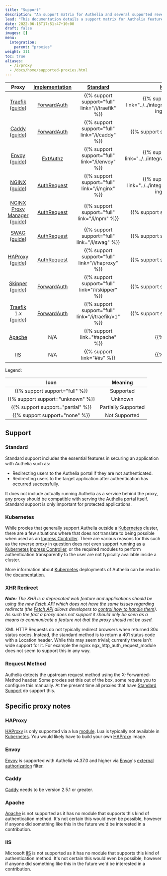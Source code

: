```yaml
---
title: "Support"
description: "An support matrix for Authelia and several supported reverse proxies"
lead: "This documentation details a support matrix for Authelia features and specific reverse proxies as well as several caveats etc."
date: 2022-06-15T17:51:47+10:00
draft: false
images: []
menu:
  integration:
    parent: "proxies"
weight: 311
toc: true
aliases:
  - /i/proxy
  - /docs/home/supported-proxies.html
---
```


|                  Proxy                  | [Implementation] |                [Standard](#standard)                |                               [Kubernetes](#kubernetes)                               |   [XHR Redirect](#xhr-redirect)   | [Request Method](#request-method) |
|:---------------------------------------:|:----------------:|:---------------------------------------------------:|:-------------------------------------------------------------------------------------:|:---------------------------------:|:---------------------------------:|
|     [Traefik] ([guide](/i/traefik))     |  [ForwardAuth]   |  {{% support support="full" link="/i/traefik" %}}   | {{% support support="full" link="../../integration/kubernetes/traefik-ingress.md" %}} |  {{% support support="full" %}}   |  {{% support support="full" %}}   |
|       [Caddy] ([guide](/i/caddy))       |  [ForwardAuth]   |   {{% support support="full" link="/i/caddy" %}}    |                           {{% support support="unknown" %}}                           |  {{% support support="full" %}}   |  {{% support support="full" %}}   |
|       [Envoy] ([guide](/i/envoy))       |    [ExtAuthz]    |   {{% support support="full" link="/i/envoy" %}}    |      {{% support support="full" link="../../integration/kubernetes/istio.md" %}}      | {{% support support="unknown" %}} |  {{% support support="full" %}}   |
|       [NGINX] ([guide](/i/nginx))       |  [AuthRequest]   |   {{% support support="full" link="/i/nginx" %}}    |  {{% support support="full" link="../../integration/kubernetes/nginx-ingress.md" %}}  |          {{% support %}}          |  {{% support support="full" %}}   |
| [NGINX Proxy Manager] ([guide](/i/npm)) |  [AuthRequest]   |    {{% support support="full" link="/i/npm" %}}     |                           {{% support support="unknown" %}}                           |          {{% support %}}          |  {{% support support="full" %}}   |
|        [SWAG] ([guide](/i/swag))        |  [AuthRequest]   |    {{% support support="full" link="/i/swag" %}}    |                           {{% support support="unknown" %}}                           |          {{% support %}}          |  {{% support support="full" %}}   |
|     [HAProxy] ([guide](/i/haproxy))     |  [AuthRequest]   |  {{% support support="full" link="/i/haproxy" %}}   |                           {{% support support="unknown" %}}                           | {{% support support="unknown" %}} |  {{% support support="full" %}}   |
|     [Skipper] ([guide](/i/skipper))     |  [ForwardAuth]   |  {{% support support="full" link="/i/skipper" %}}   |                           {{% support support="unknown" %}}                           | {{% support support="unknown" %}} | {{% support support="unknown" %}} |
| [Traefik] 1.x ([guide](/i/traefik/v1))  |  [ForwardAuth]   | {{% support support="full" link="/i/traefik/v1" %}} |                           {{% support support="unknown" %}}                           |  {{% support support="full" %}}   |  {{% support support="full" %}}   |
|                [Apache]                 |       N/A        |           {{% support link="#apache" %}}            |                                    {{% support %}}                                    |          {{% support %}}          |          {{% support %}}          |
|                  [IIS]                  |       N/A        |             {{% support link="#iis" %}}             |                                    {{% support %}}                                    |          {{% support %}}          |          {{% support %}}          |

[ForwardAuth]: ../../reference/guides/proxy-authorization.md#forwardauth
[AuthRequest]: ../../reference/guides/proxy-authorization.md#authrequest
[ExtAuthz]: ../../reference/guides/proxy-authorization.md#extauthz
[Implementation]: ../../reference/guides/proxy-authorization.md#implementations

Legend:

|               Icon                |       Meaning       |
|:---------------------------------:|:-------------------:|
|  {{% support support="full" %}}   |      Supported      |
| {{% support support="unknown" %}} |       Unknown       |
| {{% support support="partial" %}} | Partially Supported |
|  {{% support support="none" %}}   |    Not Supported    |

## Support

### Standard

Standard support includes the essential features in securing an application with Authelia such as:

* Redirecting users to the Authelia portal if they are not authenticated.
* Redirecting users to the target application after authentication has occurred successfully.

It does not include actually running Authelia as a service behind the proxy, any proxy should be compatible with serving
the Authelia portal itself. Standard support is only important for protected applications.

### Kubernetes

While proxies that generally support Authelia outside a [Kubernetes] cluster, there are a few situations where that does
not translate to being possible when used as an [Ingress Controller]. There are various reasons for this such as the
reverse proxy in question does not even support running as a [Kubernetes] [Ingress Controller], or the required modules
to perform authentication transparently to the user are not typically available inside a cluster.

More information about [Kubernetes] deployments of Authelia can be read in the
[documentation](../../integration/kubernetes/introduction.md).

### XHR Redirect

*__Note:__ The XHR is a deprecated web feature and applications should be using the new [Fetch API] which does not have
the same issues regarding redirects (the [Fetch API] allows developers to
[control how to handle them](https://developer.mozilla.org/en-US/docs/Web/API/Request/redirect)). As such the fact
a proxy does not support it should only be seen as a means to communicate a feature not that the proxy should not be
used.*

XML HTTP Requests do not typically redirect browsers when returned 30x status codes. Instead, the standard method is to
return a 401 status code with a Location header. While this may seem trivial; currently there isn't wide support for it.
For example the nginx ngx_http_auth_request_module does not seem to support this in any way.

### Request Method

Authelia detects the upstream request method using the X-Forwarded-Method header. Some proxies set this out of the box,
some require you to configure this manually. At the present time all proxies that have
[Standard Support](#standard) do support this.

## Specific proxy notes

### HAProxy

[HAProxy] is only supported via a lua [module](https://github.com/haproxytech/haproxy-lua-http). Lua is typically not
available in [Kubernetes]. You would likely have to build your own [HAProxy] image.

### Envoy

[Envoy] is supported with Authelia v4.37.0 and higher via [Envoy]'s [external authorization] filter.

[external authorization]: https://www.envoyproxy.io/docs/envoy/latest/api-v3/extensions/filters/http/ext_authz/v3/ext_authz.proto.html#extensions-filters-http-ext-authz-v3-extauthz

### Caddy

[Caddy] needs to be version 2.5.1 or greater.

### Apache

[Apache] is not supported as it has no module that supports this kind of authentication method. It's not certain this
would even be possible, however if anyone did something like this in the future we'd be interested in a contribution.

### IIS

Microsoft [IIS] is not supported as it has no module that supports this kind of authentication method. It's not certain
this would even be possible, however if anyone did something like this in the future we'd be interested in a
contribution.

[NGINX]: https://www.nginx.com/
[NGINX Proxy Manager]: https://nginxproxymanager.com/
[SWAG]: https://docs.linuxserver.io/general/swag
[Traefik]: https://traefik.io/
[Caddy]: https://caddyserver.com/
[HAProxy]: https://www.haproxy.com/
[Envoy]: https://www.envoyproxy.io/
[Skipper]: https://opensource.zalando.com/skipper/
[Caddy]: https://caddyserver.com/
[Apache]: https://httpd.apache.org/
[IIS]: https://www.iis.net/
[Kubernetes]: https://kubernetes.io/
[Ingress Controller]: https://kubernetes.io/docs/concepts/services-networking/ingress-controllers/

[Fetch API]: https://developer.mozilla.org/en-US/docs/Web/API/Fetch_API
